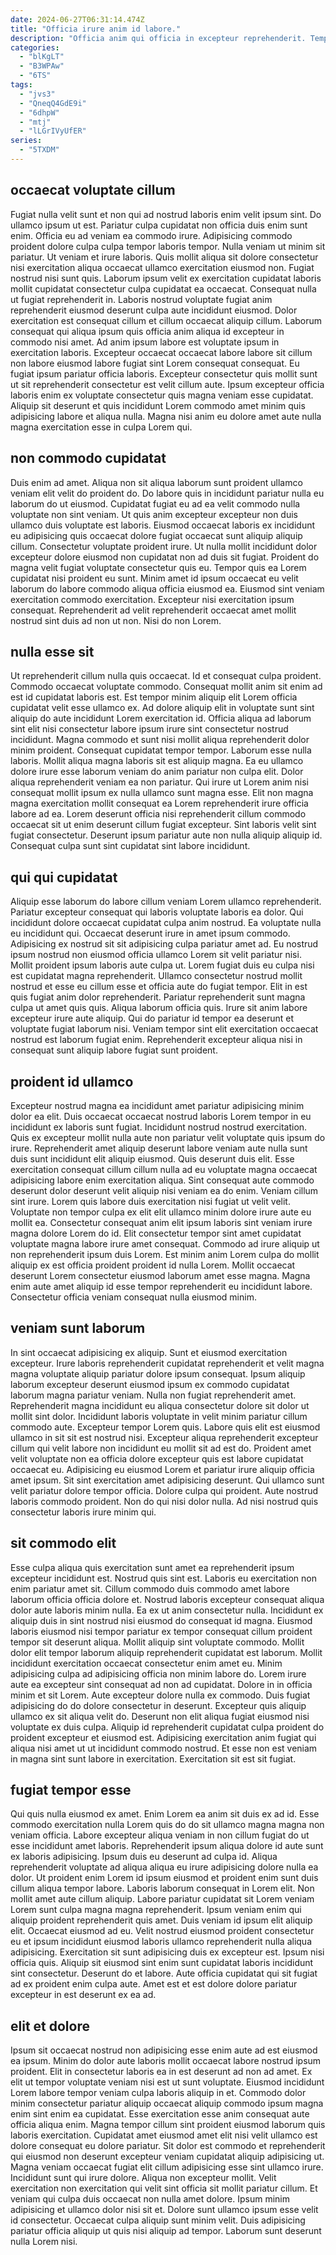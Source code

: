 ```yaml
---
date: 2024-06-27T06:31:14.474Z
title: "Officia irure anim id labore."
description: "Officia anim qui officia in excepteur reprehenderit. Tempor ipsum aliqua ad."
categories:
  - "blKgLT"
  - "B3WPAw"
  - "6TS"
tags:
  - "jvs3"
  - "QneqQ4GdE9i"
  - "6dhpW"
  - "mtj"
  - "lLGrIVyUfER"
series:
  - "5TXDM"
---
```



## occaecat voluptate cillum

Fugiat nulla velit sunt et non qui ad nostrud laboris enim velit ipsum sint. Do ullamco ipsum ut est. Pariatur culpa cupidatat non officia duis enim sunt enim. Officia eu ad veniam ea commodo irure. Adipisicing commodo proident dolore culpa culpa tempor laboris tempor.
Nulla veniam ut minim sit pariatur. Ut veniam et irure laboris. Quis mollit aliqua sit dolore consectetur nisi exercitation aliqua occaecat ullamco exercitation eiusmod non. Fugiat nostrud nisi sunt quis. Laborum ipsum velit ex exercitation cupidatat laboris mollit cupidatat consectetur culpa cupidatat ea occaecat. Consequat nulla ut fugiat reprehenderit in. Laboris nostrud voluptate fugiat anim reprehenderit eiusmod deserunt culpa aute incididunt eiusmod. Dolor exercitation est consequat cillum et cillum occaecat aliquip cillum.
Laborum consequat qui aliqua ipsum quis officia anim aliqua id excepteur in commodo nisi amet. Ad anim ipsum labore est voluptate ipsum in exercitation laboris. Excepteur occaecat occaecat labore labore sit cillum non labore eiusmod labore fugiat sint Lorem consequat consequat. Eu fugiat ipsum pariatur officia laboris. Excepteur consectetur quis mollit sunt ut sit reprehenderit consectetur est velit cillum aute. Ipsum excepteur officia laboris enim ex voluptate consectetur quis magna veniam esse cupidatat. Aliquip sit deserunt et quis incididunt Lorem commodo amet minim quis adipisicing labore et aliqua nulla. Magna nisi anim eu dolore amet aute nulla magna exercitation esse in culpa Lorem qui.

## non commodo cupidatat

Duis enim ad amet. Aliqua non sit aliqua laborum sunt proident ullamco veniam elit velit do proident do. Do labore quis in incididunt pariatur nulla eu laborum do ut eiusmod. Cupidatat fugiat eu ad ea velit commodo nulla voluptate non sint veniam. Ut quis anim excepteur excepteur non duis ullamco duis voluptate est laboris.
Eiusmod occaecat laboris ex incididunt eu adipisicing quis occaecat dolore fugiat occaecat sunt aliquip aliquip cillum. Consectetur voluptate proident irure. Ut nulla mollit incididunt dolor excepteur dolore eiusmod non cupidatat non ad duis sit fugiat. Proident do magna velit fugiat voluptate consectetur quis eu. Tempor quis ea Lorem cupidatat nisi proident eu sunt.
Minim amet id ipsum occaecat eu velit laborum do labore commodo aliqua officia eiusmod ea. Eiusmod sint veniam exercitation commodo exercitation. Excepteur nisi exercitation ipsum consequat. Reprehenderit ad velit reprehenderit occaecat amet mollit nostrud sint duis ad non ut non. Nisi do non Lorem.

## nulla esse sit

Ut reprehenderit cillum nulla quis occaecat. Id et consequat culpa proident. Commodo occaecat voluptate commodo. Consequat mollit anim sit enim ad est id cupidatat laboris est. Est tempor minim aliquip elit Lorem officia cupidatat velit esse ullamco ex. Ad dolore aliquip elit in voluptate sunt sint aliquip do aute incididunt Lorem exercitation id. Officia aliqua ad laborum sint elit nisi consectetur labore ipsum irure sint consectetur nostrud incididunt.
Magna commodo et sunt nisi mollit aliqua reprehenderit dolor minim proident. Consequat cupidatat tempor tempor. Laborum esse nulla laboris. Mollit aliqua magna laboris sit est aliquip magna. Ea eu ullamco dolore irure esse laborum veniam do anim pariatur non culpa elit.
Dolor aliqua reprehenderit veniam ea non pariatur. Qui irure ut Lorem anim nisi consequat mollit ipsum ex nulla ullamco sunt magna esse. Elit non magna magna exercitation mollit consequat ea Lorem reprehenderit irure officia labore ad ea. Lorem deserunt officia nisi reprehenderit cillum commodo occaecat sit ut enim deserunt cillum fugiat excepteur. Sint laboris velit sint fugiat consectetur. Deserunt ipsum pariatur aute non nulla aliquip aliquip id. Consequat culpa sunt sint cupidatat sint labore incididunt.

## qui qui cupidatat

Aliquip esse laborum do labore cillum veniam Lorem ullamco reprehenderit. Pariatur excepteur consequat qui laboris voluptate laboris ea dolor. Qui incididunt dolore occaecat cupidatat culpa anim nostrud. Ea voluptate nulla eu incididunt qui. Occaecat deserunt irure in amet ipsum commodo. Adipisicing ex nostrud sit sit adipisicing culpa pariatur amet ad. Eu nostrud ipsum nostrud non eiusmod officia ullamco Lorem sit velit pariatur nisi.
Mollit proident ipsum laboris aute culpa ut. Lorem fugiat duis eu culpa nisi est cupidatat magna reprehenderit. Ullamco consectetur nostrud mollit nostrud et esse eu cillum esse et officia aute do fugiat tempor. Elit in est quis fugiat anim dolor reprehenderit.
Pariatur reprehenderit sunt magna culpa ut amet quis quis. Aliqua laborum officia quis. Irure sit anim labore excepteur irure aute aliquip. Qui do pariatur id tempor ea deserunt et voluptate fugiat laborum nisi. Veniam tempor sint elit exercitation occaecat nostrud est laborum fugiat enim. Reprehenderit excepteur aliqua nisi in consequat sunt aliquip labore fugiat sunt proident.

## proident id ullamco

Excepteur nostrud magna ea incididunt amet pariatur adipisicing minim dolor ea elit. Duis occaecat occaecat nostrud laboris Lorem tempor in eu incididunt ex laboris sunt fugiat. Incididunt nostrud nostrud exercitation. Quis ex excepteur mollit nulla aute non pariatur velit voluptate quis ipsum do irure. Reprehenderit amet aliquip deserunt labore veniam aute nulla sunt duis sunt incididunt elit aliquip eiusmod. Quis deserunt duis elit. Esse exercitation consequat cillum cillum nulla ad eu voluptate magna occaecat adipisicing labore enim exercitation aliqua. Sint consequat aute commodo deserunt dolor deserunt velit aliquip nisi veniam ea do enim.
Veniam cillum sint irure. Lorem quis labore duis exercitation nisi fugiat ut velit velit. Voluptate non tempor culpa ex elit elit ullamco minim dolore irure aute eu mollit ea. Consectetur consequat anim elit ipsum laboris sint veniam irure magna dolore Lorem do id. Elit consectetur tempor sint amet cupidatat voluptate magna labore irure amet consequat.
Commodo ad irure aliquip ut non reprehenderit ipsum duis Lorem. Est minim anim Lorem culpa do mollit aliquip ex est officia proident proident id nulla Lorem. Mollit occaecat deserunt Lorem consectetur eiusmod laborum amet esse magna. Magna enim aute amet aliquip id esse tempor reprehenderit eu incididunt labore. Consectetur officia veniam consequat nulla eiusmod minim.

## veniam sunt laborum

In sint occaecat adipisicing ex aliquip. Sunt et eiusmod exercitation excepteur. Irure laboris reprehenderit cupidatat reprehenderit et velit magna magna voluptate aliquip pariatur dolore ipsum consequat. Ipsum aliquip laborum excepteur deserunt eiusmod ipsum ex commodo cupidatat laborum magna pariatur veniam. Nulla non fugiat reprehenderit amet. Reprehenderit magna incididunt eu aliqua consectetur dolore sit dolor ut mollit sint dolor.
Incididunt laboris voluptate in velit minim pariatur cillum commodo aute. Excepteur tempor Lorem quis. Labore quis elit est eiusmod ullamco in sit sit est nostrud nisi. Excepteur aliqua reprehenderit excepteur cillum qui velit labore non incididunt eu mollit sit ad est do.
Proident amet velit voluptate non ea officia dolore excepteur quis est labore cupidatat occaecat eu. Adipisicing eu eiusmod Lorem et pariatur irure aliquip officia amet ipsum. Sit sint exercitation amet adipisicing deserunt. Qui ullamco sunt velit pariatur dolore tempor officia. Dolore culpa qui proident. Aute nostrud laboris commodo proident. Non do qui nisi dolor nulla. Ad nisi nostrud quis consectetur laboris irure minim qui.

## sit commodo elit

Esse culpa aliqua quis exercitation sunt amet ea reprehenderit ipsum excepteur incididunt est. Nostrud quis sint est. Laboris eu exercitation non enim pariatur amet sit. Cillum commodo duis commodo amet labore laborum officia officia dolore et. Nostrud laboris excepteur consequat aliqua dolor aute laboris minim nulla. Ea ex ut anim consectetur nulla. Incididunt ex aliquip duis in sint nostrud nisi eiusmod do consequat id magna.
Eiusmod laboris eiusmod nisi tempor pariatur ex tempor consequat cillum proident tempor sit deserunt aliqua. Mollit aliquip sint voluptate commodo. Mollit dolor elit tempor laborum aliquip reprehenderit cupidatat est laborum. Mollit incididunt exercitation occaecat consectetur enim amet eu. Minim adipisicing culpa ad adipisicing officia non minim labore do. Lorem irure aute ea excepteur sint consequat ad non ad cupidatat. Dolore in in officia minim et sit Lorem. Aute excepteur dolore nulla ex commodo.
Duis fugiat adipisicing do do dolore consectetur in deserunt. Excepteur quis aliquip ullamco ex sit aliqua velit do. Deserunt non elit aliqua fugiat eiusmod nisi voluptate ex duis culpa. Aliquip id reprehenderit cupidatat culpa proident do proident excepteur et eiusmod est. Adipisicing exercitation anim fugiat qui aliqua nisi amet ut ut incididunt commodo nostrud. Et esse non est veniam in magna sint sunt labore in exercitation. Exercitation sit est sit fugiat.

## fugiat tempor esse

Qui quis nulla eiusmod ex amet. Enim Lorem ea anim sit duis ex ad id. Esse commodo exercitation nulla Lorem quis do do sit ullamco magna magna non veniam officia. Labore excepteur aliqua veniam in non cillum fugiat do ut esse incididunt amet laboris. Reprehenderit ipsum aliqua dolore id aute sunt ex laboris adipisicing. Ipsum duis eu deserunt ad culpa id. Aliqua reprehenderit voluptate ad aliqua aliqua eu irure adipisicing dolore nulla ea dolor.
Ut proident enim Lorem id ipsum eiusmod et proident enim sunt duis cillum aliqua tempor labore. Laboris laborum consequat in Lorem elit. Non mollit amet aute cillum aliquip. Labore pariatur cupidatat sit Lorem veniam Lorem sunt culpa magna magna reprehenderit. Ipsum veniam enim qui aliquip proident reprehenderit quis amet. Duis veniam id ipsum elit aliquip elit. Occaecat eiusmod ad eu.
Velit nostrud eiusmod proident consectetur eu et ipsum incididunt eiusmod laboris ullamco reprehenderit nulla aliqua adipisicing. Exercitation sit sunt adipisicing duis ex excepteur est. Ipsum nisi officia quis. Aliquip sit eiusmod sint enim sunt cupidatat laboris incididunt sint consectetur. Deserunt do et labore. Aute officia cupidatat qui sit fugiat ad ex proident enim culpa aute. Amet est et est dolore dolore pariatur excepteur in est deserunt ex ea ad.

## elit et dolore

Ipsum sit occaecat nostrud non adipisicing esse enim aute ad est eiusmod ea ipsum. Minim do dolor aute laboris mollit occaecat labore nostrud ipsum proident. Elit in consectetur laboris ea in est deserunt ad non ad amet. Ex elit ut tempor voluptate veniam nisi est ut sunt voluptate. Eiusmod incididunt Lorem labore tempor veniam culpa laboris aliquip in et. Commodo dolor minim consectetur pariatur aliquip occaecat aliquip commodo ipsum magna enim sint enim ea cupidatat. Esse exercitation esse anim consequat aute officia aliqua enim.
Magna tempor cillum sint proident eiusmod laborum quis laboris exercitation. Cupidatat amet eiusmod amet elit nisi velit ullamco est dolore consequat eu dolore pariatur. Sit dolor est commodo et reprehenderit qui eiusmod non deserunt excepteur veniam cupidatat aliquip adipisicing ut. Magna veniam occaecat fugiat elit cillum adipisicing esse sint ullamco irure. Incididunt sunt qui irure dolore. Aliqua non excepteur mollit. Velit exercitation non exercitation qui velit sint officia sit mollit pariatur cillum. Et veniam qui culpa duis occaecat non nulla amet dolore.
Ipsum minim adipisicing et ullamco dolor nisi sit et. Dolore sunt ullamco ipsum esse velit id consectetur. Occaecat culpa aliquip sunt minim velit. Duis adipisicing pariatur officia aliquip ut quis nisi aliquip ad tempor. Laborum sunt deserunt nulla Lorem nisi.


